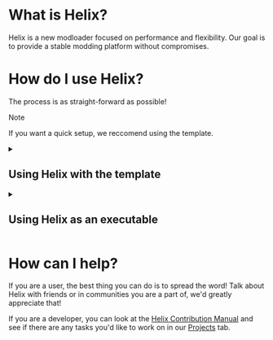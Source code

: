 # What is Helix?
Helix is a new modloader focused on performance and flexibility. Our goal is to provide a stable modding platform without compromises.

# How do I use Helix?
The process is as straight-forward as possible!

> [!NOTE]
> If you want a quick setup, we reccomend using the template.

<details>
  <summary><h2>Using Helix with the template</h2></summary>

  Probably the most straight-forward way to use helix is to use the server template.
  
  1. Download the template from [Helix Server Template](https://github.com/HelixLoader/helix-template-server/releases) for your desired Minecraft version. The file is called `helix-server-template.zip`
  2. Place the downloaded .zip file in an empty folder, we reccomend using the [Helix Folder Structure](https://github.com/HelixLoader/helix-conventions/structure/folders.md)
  3. Extract the contents into the current folder, make sure to not extract into a new folder!
  4. If you are on windows, double-click on the `start-windows.bat` file. If you are on Linux or MacOS double-click or run the `start-unix` file.
  5. Follow the instructions in the newly opened window and enjoy!
</details>
<details>
  <summary><h2>Using Helix as an executable</h2></summary>

  If you prefer doing things manually, you can download the standalone JAR from the [Helix Standalone Releases](https://github.com/HelixLoader/helix-core/releases)
  
  You can double-click the `server.jar` file to run it, or alternatively it can be ran as follows:
  
  ```bash
  # Run the server without a GUI
  java -jar server.jar --nogui
  ```
</details>

# How can I help?
If you are a user, the best thing you can do is to spread the word! Talk about Helix with friends or in communities you are a part of, we'd greatly appreciate that!

If you are a developer, you can look at the [Helix Contribution Manual](https://github.com/HelixLoader/helix-conventions/contributing/manual.md) and see if there are any tasks you'd like to work on in our [Projects](https://github.com/orgs/HelixLoader/projects) tab.
